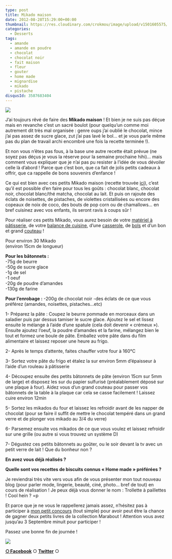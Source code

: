 ```yaml
---
type: post
title: Mikado maison
date: 2012-08-28T15:29:00+00:00
thumbnail: https://res.cloudinary.com/crokmou/image/upload/v1501605575/20120827_mikado_home_made_0023-73x110_nzrl6g.jpg
categories: 
  - Desserts
tags: 
  - amande
  - amande en poudre
  - chocolat
  - chocolat noir
  - fait maison
  - fleur
  - gouter
  - home made
  - mignardise
  - mikado
  - pistache
disqusId: 3587683404
---
```


[![](http://1.bp.blogspot.com/-b8mkRqJHxos/UDzJU4qpRQI/AAAAAAAADlU/lLMVhbppv_E/s320/20120827_mikado_home_made_0023_bann.jpg)](http://1.bp.blogspot.com/-b8mkRqJHxos/UDzJU4qpRQI/AAAAAAAADlU/lLMVhbppv_E/s1600/20120827_mikado_home_made_0023_bann.jpg)

J’ai toujours rêvé de faire des **Mikado maison** ! Et bien je ne suis pas déçue mais en revanche c’est un sacré boulot (pour quelqu’un comme moi autrement dit très mal organisée : genre oups j’ai oublié le chocolat, mince j’ai pas assez de sucre glace, zut j’ai pas lavé le bol… et je vous parle même pas du plan de travail archi encombré une fois la recette terminée !).

Et non vous n’êtes pas fous, à la base une autre recette était prévue (ne soyez pas déçus je vous la réserve pour la semaine prochaine hihi)… mais comment vous expliquer que je n’ai pas pu resister à l’idée de vous dévoiler celle là d’abord ! Parce que c’est bon, que ca fait de jolis petits cadeaux à offrir, que ca rappelle de bons souvenirs d’enfance !

Ce qui est bien avec ces petits Mikado maison (recette trouvée [ici](http://www.lesgrandsparents.com/la-cuisine-des-enfants/recettes-chocolat/recette-chocolat-batonnets-mikado-lenotre.html)), c’est qu’il est possible d’en faire pour tous les goûts : chocolat blanc, chocolat noir, chocolat blanc/thé matcha, chocolat au lait. Et puis on rajoute des éclats de noisettes, de pistaches, de violettes cristallisées ou encore des copeaux de noix de coco, des bouts de pop corn ou de chamallows… en bref cuisinez avec vos enfants, ils seront ravis à coups sûr !

Pour réaliser ces petits Mikado, vous aurez besoin de votre [matériel à pâtisserie](http://www.rueducommerce.fr/m/pl/malid:12468605), de votre [balance de cuisine](http://www.rueducommerce.fr/m/pl/malid:9633601), d’une [casserole](http://www.rueducommerce.fr/m/pl/malid:115), de [bols](http://www.rueducommerce.fr/m/pl/malid:4769881) et d’un bon et grand [couteau](http://www.rueducommerce.fr/m/pl/malid:12468606) !



Pour environ 30 Mikado  
(environ 15cm de longueur)

**Pour les bâtonnets :**  
-75g de beurre  
-50g de sucre glace  
-1g de sel  
-1 oeuf  
-20g de poudre d’amandes  
-130g de farine



**Pour l’enrobage :** -200g de chocolat noir -des éclats de ce que vous préférez (amandes, noisettes, pistaches…etc)



1- Préparez la pâte : Coupez le beurre pommade en morceaux dans un saladier puis par dessus tamiser le sucre glace. Ajoutez le sel et lissez ensuite le mélange à l’aide d’une spatule (cela doit devenir « crémeux »). Ensuite ajoutez l’oeuf, la poudre d’amandes et la farine, mélangez bien le tout et formez une boule de pâte. Emballez votre pâte dans du film alimentaire et laissez reposer une heure au frigo.

2- Après le temps d’attente, faites chauffer votre four à 160°C

3- Sortez votre pâte du frigo et étalez la sur environ 5mm d’épaisseur à l’aide d’un rouleau à pâtisserie

4- Découpez ensuite des petits bâtonnets de pâte (environ 15cm sur 5mm de large) et disposez les sur du papier sulfurisé (préalablement déposé sur une plaque à four). Aidez vous d’un grand couteau pour passer vos bâtonnets de la table à la plaque car cela se casse facilement ! Laissez cuire environ 12min

5- Sortez les mikados du four et laissez les refroidir avant de les napper de chocolat (pour se faire il suffit de mettre le chocolat tempéré dans un grand verre et de plonger vos mikado au 3/4 du verre)

6- Parsemez ensuite vos mikados de ce que vous voulez et laissez refroidir sur une grille (ou autre si vous trouvez un système D)

7- Dégustez ces petits bâtonnets au goûter, ou le soir devant la tv avec un petit verre de lait ! Que du bonheur non ?



**En avez vous déjà réalisés ?**

**Quelle sont vos recettes de biscuits connus « Home made » préférées ?**

Je reviendrai très vite vers vous afin de vous présenter mon tout nouveau blog (pour parler mode, lingerie, beauté, ciné, photo… bref de tout) en cours de réalisation ! Je peux déjà vous donner le nom : Trollette à paillettes ! Cool hein ? =p

Et parce que je ne vous le rappellerez jamais assez, n’hésitez pas à participer à [mon petit concours](http://www.crokmou.com/2012/08/concours-tirage-au-sort-pour-feter-la.html) (tout simple) pour avoir peut être la chance de gagner deux petits livres de la collection Marabout ! Attention vous avez jusqu’au 3 Septembre minuit pour participer !

Passez une bonne fin de journée !

[![](http://3.bp.blogspot.com/-I817da13H3k/UDzUZvoPmNI/AAAAAAAADmc/6550bze6VFs/s1600/emoticon-2-003.gif)](http://3.bp.blogspot.com/-I817da13H3k/UDzUZvoPmNI/AAAAAAAADmc/6550bze6VFs/s1600/emoticon-2-003.gif)

[**○<span style="font-size: xx-small; margin: 0px; outline: 0px; padding: 0px;"><span style="font-family: Arial, Helvetica, sans-serif; margin: 0px; outline: 0px; padding: 0px;"> </span></span>Facebook**](https://www.facebook.com/pages/CroKMou/148093255259077) ○ [**Twitter**](https://twitter.com/Crokmou) ○